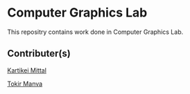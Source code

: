 
# Computer Graphics Lab

This repositry contains work done in Computer Graphics Lab.

## Contributer(s)

[Kartikei Mittal](https://github.com/Kartikei-12)

[Tokir Manva](https://github.com/tokirmanva22)
